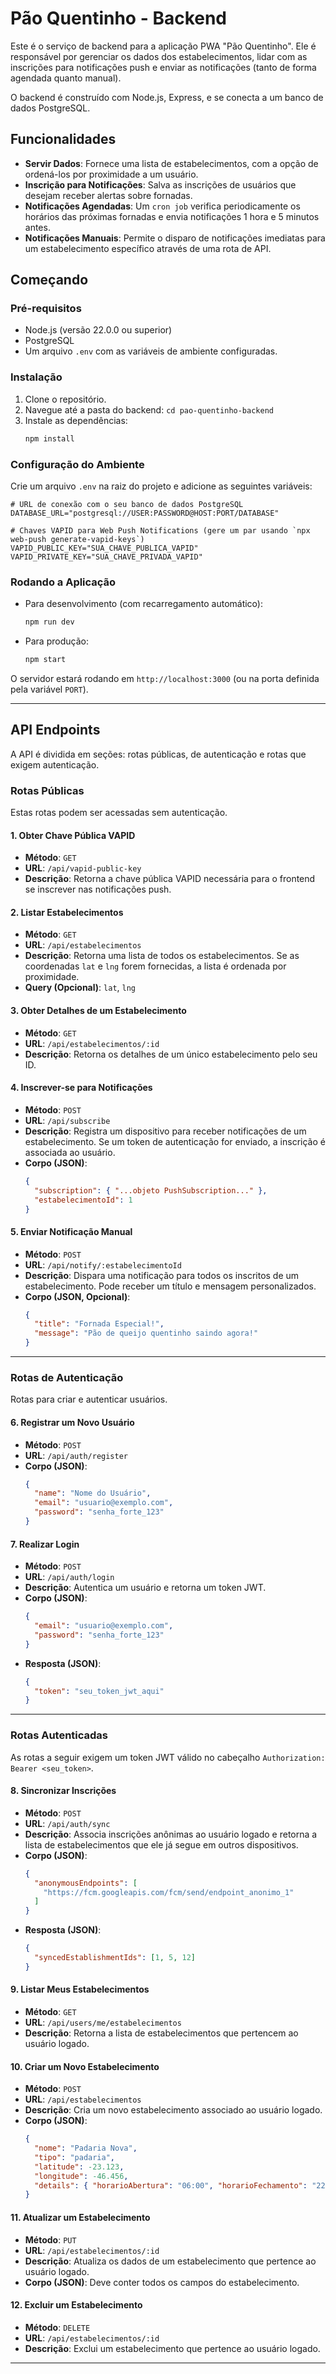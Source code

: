 # Pão Quentinho - Backend

Este é o serviço de backend para a aplicação PWA "Pão Quentinho". Ele é responsável por gerenciar os dados dos estabelecimentos, lidar com as inscrições para notificações push e enviar as notificações (tanto de forma agendada quanto manual).

O backend é construído com Node.js, Express, e se conecta a um banco de dados PostgreSQL.

## Funcionalidades

- **Servir Dados**: Fornece uma lista de estabelecimentos, com a opção de ordená-los por proximidade a um usuário.
- **Inscrição para Notificações**: Salva as inscrições de usuários que desejam receber alertas sobre fornadas.
- **Notificações Agendadas**: Um `cron job` verifica periodicamente os horários das próximas fornadas e envia notificações 1 hora e 5 minutos antes.
- **Notificações Manuais**: Permite o disparo de notificações imediatas para um estabelecimento específico através de uma rota de API.

## Começando

### Pré-requisitos

- Node.js (versão 22.0.0 ou superior)
- PostgreSQL
- Um arquivo `.env` com as variáveis de ambiente configuradas.

### Instalação

1. Clone o repositório.
2. Navegue até a pasta do backend: `cd pao-quentinho-backend`
3. Instale as dependências:
   ```bash
   npm install
   ```

### Configuração do Ambiente

Crie um arquivo `.env` na raiz do projeto e adicione as seguintes variáveis:

```env
# URL de conexão com o seu banco de dados PostgreSQL
DATABASE_URL="postgresql://USER:PASSWORD@HOST:PORT/DATABASE"

# Chaves VAPID para Web Push Notifications (gere um par usando `npx web-push generate-vapid-keys`)
VAPID_PUBLIC_KEY="SUA_CHAVE_PUBLICA_VAPID"
VAPID_PRIVATE_KEY="SUA_CHAVE_PRIVADA_VAPID"
```

### Rodando a Aplicação

- Para desenvolvimento (com recarregamento automático):
  ```bash
  npm run dev
  ```
- Para produção:
  ```bash
  npm start
  ```

O servidor estará rodando em `http://localhost:3000` (ou na porta definida pela variável `PORT`).

---

## API Endpoints

A API é dividida em seções: rotas públicas, de autenticação e rotas que exigem autenticação.

### Rotas Públicas

Estas rotas podem ser acessadas sem autenticação.

#### 1. Obter Chave Pública VAPID
- **Método**: `GET`
- **URL**: `/api/vapid-public-key`
- **Descrição**: Retorna a chave pública VAPID necessária para o frontend se inscrever nas notificações push.

#### 2. Listar Estabelecimentos
- **Método**: `GET`
- **URL**: `/api/estabelecimentos`
- **Descrição**: Retorna uma lista de todos os estabelecimentos. Se as coordenadas `lat` e `lng` forem fornecidas, a lista é ordenada por proximidade.
- **Query (Opcional)**: `lat`, `lng`

#### 3. Obter Detalhes de um Estabelecimento
- **Método**: `GET`
- **URL**: `/api/estabelecimentos/:id`
- **Descrição**: Retorna os detalhes de um único estabelecimento pelo seu ID.

#### 4. Inscrever-se para Notificações
- **Método**: `POST`
- **URL**: `/api/subscribe`
- **Descrição**: Registra um dispositivo para receber notificações de um estabelecimento. Se um token de autenticação for enviado, a inscrição é associada ao usuário.
- **Corpo (JSON)**:
  ```json
  {
    "subscription": { "...objeto PushSubscription..." },
    "estabelecimentoId": 1
  }
  ```

#### 5. Enviar Notificação Manual
- **Método**: `POST`
- **URL**: `/api/notify/:estabelecimentoId`
- **Descrição**: Dispara uma notificação para todos os inscritos de um estabelecimento. Pode receber um título e mensagem personalizados.
- **Corpo (JSON, Opcional)**:
  ```json
  {
    "title": "Fornada Especial!",
    "message": "Pão de queijo quentinho saindo agora!"
  }
  ```

---

### Rotas de Autenticação

Rotas para criar e autenticar usuários.

#### 6. Registrar um Novo Usuário
- **Método**: `POST`
- **URL**: `/api/auth/register`
- **Corpo (JSON)**:
  ```json
  {
    "name": "Nome do Usuário",
    "email": "usuario@exemplo.com",
    "password": "senha_forte_123"
  }
  ```

#### 7. Realizar Login
- **Método**: `POST`
- **URL**: `/api/auth/login`
- **Descrição**: Autentica um usuário e retorna um token JWT.
- **Corpo (JSON)**:
  ```json
  {
    "email": "usuario@exemplo.com",
    "password": "senha_forte_123"
  }
  ```
- **Resposta (JSON)**:
  ```json
  {
    "token": "seu_token_jwt_aqui"
  }
  ```

---

### Rotas Autenticadas

As rotas a seguir exigem um token JWT válido no cabeçalho `Authorization: Bearer <seu_token>`.

#### 8. Sincronizar Inscrições
- **Método**: `POST`
- **URL**: `/api/auth/sync`
- **Descrição**: Associa inscrições anônimas ao usuário logado e retorna a lista de estabelecimentos que ele já segue em outros dispositivos.
- **Corpo (JSON)**:
  ```json
  {
    "anonymousEndpoints": [
      "https://fcm.googleapis.com/fcm/send/endpoint_anonimo_1"
    ]
  }
  ```
- **Resposta (JSON)**:
  ```json
  {
    "syncedEstablishmentIds": [1, 5, 12]
  }
  ```

#### 9. Listar Meus Estabelecimentos
- **Método**: `GET`
- **URL**: `/api/users/me/estabelecimentos`
- **Descrição**: Retorna a lista de estabelecimentos que pertencem ao usuário logado.

#### 10. Criar um Novo Estabelecimento
- **Método**: `POST`
- **URL**: `/api/estabelecimentos`
- **Descrição**: Cria um novo estabelecimento associado ao usuário logado.
- **Corpo (JSON)**:
  ```json
  {
    "nome": "Padaria Nova",
    "tipo": "padaria",
    "latitude": -23.123,
    "longitude": -46.456,
    "details": { "horarioAbertura": "06:00", "horarioFechamento": "22:00", "proximaFornada": ["17:00"] }
  }
  ```

#### 11. Atualizar um Estabelecimento
- **Método**: `PUT`
- **URL**: `/api/estabelecimentos/:id`
- **Descrição**: Atualiza os dados de um estabelecimento que pertence ao usuário logado.
- **Corpo (JSON)**: Deve conter todos os campos do estabelecimento.

#### 12. Excluir um Estabelecimento
- **Método**: `DELETE`
- **URL**: `/api/estabelecimentos/:id`
- **Descrição**: Exclui um estabelecimento que pertence ao usuário logado.

---